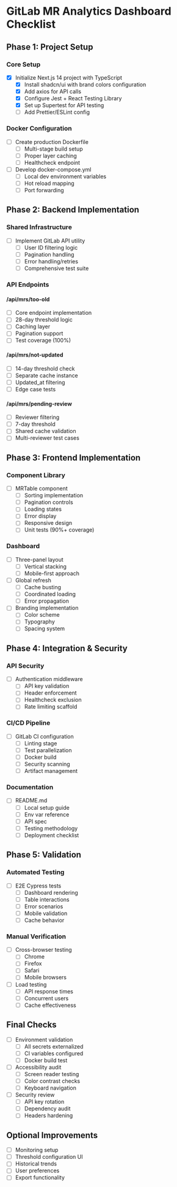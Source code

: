 # GitLab MR Analytics Dashboard Checklist

## Phase 1: Project Setup

### Core Setup

- [x] Initialize Next.js 14 project with TypeScript
  - [x] Install shadcn/ui with brand colors configuration
  - [x] Add axios for API calls
  - [x] Configure Jest + React Testing Library
  - [x] Set up Supertest for API testing
  - [ ] Add Prettier/ESLint config

### Docker Configuration

- [ ] Create production Dockerfile
  - [ ] Multi-stage build setup
  - [ ] Proper layer caching
  - [ ] Healthcheck endpoint
- [ ] Develop docker-compose.yml
  - [ ] Local dev environment variables
  - [ ] Hot reload mapping
  - [ ] Port forwarding

## Phase 2: Backend Implementation

### Shared Infrastructure

- [ ] Implement GitLab API utility
  - [ ] User ID filtering logic
  - [ ] Pagination handling
  - [ ] Error handling/retries
  - [ ] Comprehensive test suite

### API Endpoints

#### /api/mrs/too-old

- [ ] Core endpoint implementation
- [ ] 28-day threshold logic
- [ ] Caching layer
- [ ] Pagination support
- [ ] Test coverage (100%)

#### /api/mrs/not-updated

- [ ] 14-day threshold check
- [ ] Separate cache instance
- [ ] Updated_at filtering
- [ ] Edge case tests

#### /api/mrs/pending-review

- [ ] Reviewer filtering
- [ ] 7-day threshold
- [ ] Shared cache validation
- [ ] Multi-reviewer test cases

## Phase 3: Frontend Implementation

### Component Library

- [ ] MRTable component
  - [ ] Sorting implementation
  - [ ] Pagination controls
  - [ ] Loading states
  - [ ] Error display
  - [ ] Responsive design
  - [ ] Unit tests (90%+ coverage)

### Dashboard

- [ ] Three-panel layout
  - [ ] Vertical stacking
  - [ ] Mobile-first approach
- [ ] Global refresh
  - [ ] Cache busting
  - [ ] Coordinated loading
  - [ ] Error propagation
- [ ] Branding implementation
  - [ ] Color scheme
  - [ ] Typography
  - [ ] Spacing system

## Phase 4: Integration & Security

### API Security

- [ ] Authentication middleware
  - [ ] API key validation
  - [ ] Header enforcement
  - [ ] Healthcheck exclusion
  - [ ] Rate limiting scaffold

### CI/CD Pipeline

- [ ] GitLab CI configuration
  - [ ] Linting stage
  - [ ] Test parallelization
  - [ ] Docker build
  - [ ] Security scanning
  - [ ] Artifact management

### Documentation

- [ ] README.md
  - [ ] Local setup guide
  - [ ] Env var reference
  - [ ] API spec
  - [ ] Testing methodology
  - [ ] Deployment checklist

## Phase 5: Validation

### Automated Testing

- [ ] E2E Cypress tests
  - [ ] Dashboard rendering
  - [ ] Table interactions
  - [ ] Error scenarios
  - [ ] Mobile validation
  - [ ] Cache behavior

### Manual Verification

- [ ] Cross-browser testing
  - [ ] Chrome
  - [ ] Firefox
  - [ ] Safari
  - [ ] Mobile browsers
- [ ] Load testing
  - [ ] API response times
  - [ ] Concurrent users
  - [ ] Cache effectiveness

## Final Checks

- [ ] Environment validation
  - [ ] All secrets externalized
  - [ ] CI variables configured
  - [ ] Docker build test
- [ ] Accessibility audit
  - [ ] Screen reader testing
  - [ ] Color contrast checks
  - [ ] Keyboard navigation
- [ ] Security review
  - [ ] API key rotation
  - [ ] Dependency audit
  - [ ] Headers hardening

## Optional Improvements

- [ ] Monitoring setup
- [ ] Threshold configuration UI
- [ ] Historical trends
- [ ] User preferences
- [ ] Export functionality

<!-- Priority Legend -->
<!-- [P0] Critical path -->
<!-- [P1] Important but can ship without -->
<!-- [P2] Post-MVP enhancement -->
